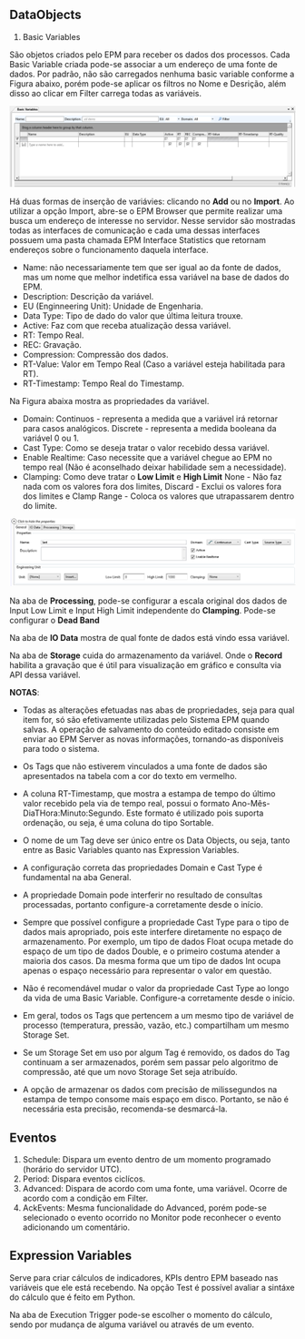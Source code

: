 ## DataObjects

1. Basic Variables

São objetos criados pelo EPM para receber os dados dos processos. Cada Basic Variable criada pode-se associar a um endereço de uma fonte de dados. Por padrão, não são carregados nenhuma basic variable conforme a Figura abaixo, porém pode-se aplicar os filtros no Nome e Desrição, além disso ao clicar em Filter carrega todas as variáveis.

![alt=text](https://github.com/kaikecc/EPM/blob/main/Tratamento%20e%20armazenamento%20dos%20dados/img/basic-variable.png)


Há duas formas de inserção de variávies: clicando no **Add** ou no **Import**. Ao utilizar a opção Import, abre-se o EPM Browser que permite realizar uma busca um endereço de interesse no servidor. Nesse servidor são mostradas todas as interfaces de comunicação e cada uma dessas interfaces possuem uma pasta chamada EPM Interface Statistics que retornam endereços sobre o funcionamento daquela interface.

* Name: não necessariamente tem que ser igual ao da fonte de dados, mas um nome que melhor indetifica essa variável na base de dados do EPM.
* Description: Descrição da variável.
* EU (Enginneering Unit): Unidade de Engenharia.
* Data Type: Tipo de dado do valor que última leitura trouxe.
* Active: Faz com que receba atualização dessa variável.
* RT: Tempo Real.
* REC: Gravação.
* Compression: Compressão dos dados.
* RT-Value: Valor em Tempo Real (Caso a variável esteja habilitada para RT).
* RT-Timestamp: Tempo Real do Timestamp.

Na Figura abaixa mostra as propriedades da variável.

* Domain: Continuos - representa a medida que a variável irá retornar para casos analógicos. Discrete - representa a medida booleana da variável 0 ou 1.
* Cast Type: Como se deseja tratar o valor recebido dessa variável.
* Enable Realtime: Caso necessite que a variável chegue ao EPM no tempo real (Não é aconselhado deixar habilidade sem a necessidade).
* Clamping: Como deve tratar o **Low Limit** e **High Limit** None - Não faz nada com os valores fora dos limites, Discard - Exclui os valores fora dos limites e Clamp Range - Coloca os valores que utrapassarem dentro do limite.



![alt-text](https://github.com/kaikecc/EPM/blob/main/Tratamento%20e%20armazenamento%20dos%20dados/img/basic-edit.png)

Na aba de **Processing**, pode-se configurar a escala original dos dados de Input Low Limit e Input High Limit independente do **Clamping**. Pode-se configurar o **Dead Band**

Na aba de **IO Data** mostra de qual fonte de dados está vindo essa variável.

Na aba de **Storage** cuida do armazenamento da variável. Onde o **Record** habilita a gravação que é útil para visualização em gráfico e consulta via API dessa variável.

**NOTAS**:

* Todas as alterações efetuadas nas abas de propriedades, seja para qual item for, só
são efetivamente utilizadas pelo Sistema EPM quando salvas. A operação de
salvamento do conteúdo editado consiste em enviar ao EPM Server as novas
informações, tornando-as disponíveis para todo o sistema.

* Os Tags que não estiverem vinculados a uma fonte de dados são apresentados na
tabela com a cor do texto em vermelho.

* A coluna RT-Timestamp, que mostra a estampa de tempo do último valor recebido
pela via de tempo real, possui o formato Ano-Mês-DiaTHora:Minuto:Segundo. Este
formato é utilizado pois suporta ordenação, ou seja, é uma coluna do tipo Sortable.

* O nome de um Tag deve ser único entre os Data Objects, ou seja, tanto entre as Basic
Variables quanto nas Expression Variables.

* A configuração correta das propriedades Domain e Cast Type é fundamental na aba
General.

* A propriedade Domain pode interferir no resultado de consultas processadas,
portanto configure-a corretamente desde o início.

* Sempre que possível configure a propriedade Cast Type para o tipo de dados mais
apropriado, pois este interfere diretamente no espaço de armazenamento. Por
exemplo, um tipo de dados Float ocupa metade do espaço de um tipo de dados
Double, e o primeiro costuma atender a maioria dos casos. Da mesma forma que um
tipo de dados Int ocupa apenas o espaço necessário para representar o valor em
questão.

* Não é recomendável mudar o valor da propriedade Cast Type ao longo da vida de
uma Basic Variable. Configure-a corretamente desde o início.

* Em geral, todos os Tags que pertencem a um mesmo tipo de variável de processo
(temperatura, pressão, vazão, etc.) compartilham um mesmo Storage Set.

* Se um Storage Set em uso por algum Tag é removido, os dados do Tag continuam a
ser armazenados, porém sem passar pelo algoritmo de compressão, até que um novo
Storage Set seja atribuído.

* A opção de armazenar os dados com precisão de milissegundos na estampa de
tempo consome mais espaço em disco. Portanto, se não é necessária esta precisão,
recomenda-se desmarcá-la.

## Eventos

1. Schedule: Dispara um evento dentro de um momento programado (horário do servidor UTC).
2. Period: Dispara eventos ciclícos.
3. Advanced: Dispara de acordo com uma fonte, uma variável. Ocorre de acordo com a condição em Filter.
4. AckEvents: Mesma funcionalidade do Advanced, porém pode-se selecionado o evento ocorrido no Monitor pode reconhecer o evento adicionando um comentário.

## Expression Variables

Serve para criar cálculos de indicadores, KPIs dentro EPM baseado nas variáveis que ele está recebendo. Na opção Test é possível avaliar a sintáxe do cálculo que é feito em Python.

Na aba de Execution Trigger pode-se escolher o momento do cálculo, sendo por mudança de alguma variável ou através de um evento.


